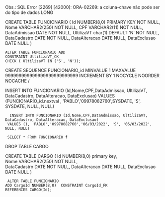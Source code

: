 Obs.:
SQL Error [2269] [42000]: ORA-02269: a coluna-chave não pode ser do tipo de dados LONG



   CREATE TABLE FUNCIONARIO (
	  Id            NUMBER(8,0)  PRIMARY KEY NOT NULL,
	  Nome          VARCHAR2(250)          NOT NULL,
	  CPF   		VARCHAR2(11)  NOT NULL,
	  DataAdmissao  DATE         NOT NULL,
	  UltilizaVT 	char(1) DEFAULT 'N'   NOT NULL,
	  DataCadastro  DATE   NOT NULL,
	  DataAlteracao DATE  NULL,
	  DataExclusao  DATE  NULL
	 )
	  
	
	 
	ALTER TABLE FUNCIONARIO ADD
	CONSTRAINT UltilizaVT_CK 
	CHECK ( UltilizaVT IN ('S', 'N'));



CREATE SEQUENCE FUNCIONARIO_id
  MINVALUE 1
  MAXVALUE 999999999999999999999999999
  INCREMENT BY 1
  NOCYCLE
  NOORDER
  NOCACHE
/

 INSERT INTO FUNCIONARIO (Id,Nome,CPF,DataAdmissao, UltilizaVT, DataCadastro, DataAlteracao, DataExclusao)
	 VALUES (FUNCIONARIO_id.nextval , 'PABLO','09978082760',SYSDATE, 'S', SYSDATE, NULL, NULL)
	 
	  INSERT INTO FUNCIONARIO (Id,Nome,CPF,DataAdmissao, UltilizaVT, DataCadastro, DataAlteracao, DataExclusao)
	 VALUES (1, 'PABLO','09978082760','06/03/2022', 'S', '06/03/2022', NULL, NULL)
	 
	 SELECT * FROM FUNCIONARIO f 
	 
	 
	 
   DROP TABLE CARGO


   CREATE TABLE CARGO (
	  Id            NUMBER(8,0) primary key,	 
	  Nome          VARCHAR2(250)          NOT NULL,	
	  DataCadastro  DATE  NOT NULL,
	  DataAlteracao DATE  NULL,
	  DataExclusao  DATE  NULL
	 )
	 
	 ALTER TABLE FUNCIONARIO
	ADD CargoId NUMBER(8,0)  CONSTRAINT CargoId_FK 
  	REFERENCES CARGO(Id);
 

	 
	 